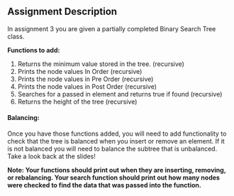 ## Assignment Description
In assignment 3 you are given a partially completed Binary Search Tree class.

**Functions to add:**
  1. Returns the minimum value stored in the tree. (recursive)
  2. Prints the node values In Order (recursive)
  3. Prints the node values in Pre Order (recursive)
  4. Prints the node values in Post Order (recursive)
  5. Searches for a passed in element and returns true if found (recursive)
  6. Returns the height of the tree (recursive)

#### Balancing:

Once you have those functions added, you will need to add functionality to check that
the tree is balanced when you insert or remove an element. If it is not balanced you will
need to balance the subtree that is unbalanced. Take a look back at the slides!

**Note: Your functions should print out when they are inserting, removing, or
rebalancing. Your search function should print out how many nodes were
checked to find the data that was passed into the function.**
